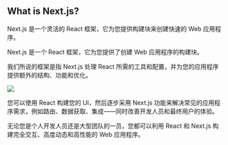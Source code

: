 ## What is Next.js?

Next.js 是一个灵活的 React 框架，它为您提供构建块来创建快速的 Web 应用程序。

Next.js 是一个 React 框架，它为您提供了创建 Web 应用程序的构建块。

我们所说的框架是指 Next.js 处理 React 所需的工具和配置，并为您的应用程序提供额外的结构、功能和优化。

![](https://nextjs.org/static/images/learn/foundations/next-app.png)

您可以使用 React 构建您的 UI，然后逐步采用 Next.js 功能来解决常见的应用程序需求，例如路由、数据获取、集成——同时改善开发人员和最终用户的体验。

无论您是个人开发人员还是大型团队的一员，您都可以利用 React 和 Next.js 构建完全交互、高度动态和高性能的 Web 应用程序。

